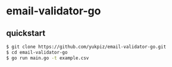 # email-validator-go

## quickstart

```bash
$ git clone https://github.com/yukpiz/email-validator-go.git
$ cd email-validator-go
$ go run main.go -t example.csv
```
